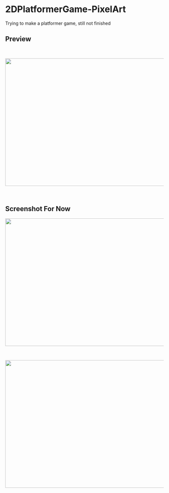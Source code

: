 # 2DPlatformerGame-PixelArt

Trying to make a platformer game, still not finished

## Preview
<br>
<p align="center">
  <img width="720" height="405" src="https://user-images.githubusercontent.com/30801605/228440594-5365e334-090d-4635-8dda-a78508950ddd.gif">
</p>
<br>

## Screenshot For Now
<p align="center">
  <img width="720" height="405" src="https://user-images.githubusercontent.com/30801605/228430904-95cbcb27-051c-43a8-b9d6-7eb33e0f83ea.png">
</p>

<br>

<p align="center">
  <img width="720" height="405" src="https://user-images.githubusercontent.com/30801605/228430916-3223ccf5-cb4c-40a0-b5a8-771530a88923.png">
</p>


